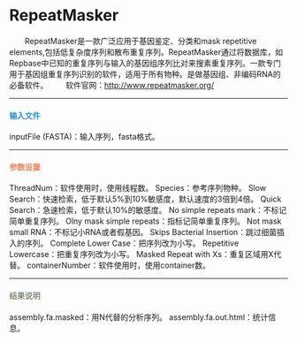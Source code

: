 # RepeatMasker
　　RepeatMasker是一款广泛应用于基因鉴定、分类和mask repetitive elements,包括低复杂度序列和散布重复序列。RepeatMasker通过将数据库，如Repbase中已知的重复序列与输入的基因组序列比对来搜素重复序列。一款专门用于基因组重复序列识别的软件，适用于所有物种。是做基因组、非编码RNA的必备软件。
　　软件官网：http://www.repeatmasker.org/

***
#### **<i class="fa fa-dot-circle-o" aria-hidden="true" style="color:#3090C7"></i><span style="color:#3090C7"> 输入文件**
inputFile (FASTA)：输入序列，fasta格式。

***
#### **<i class="fa fa-cog" aria-hidden="true" style="color:#F88158"></i> <span style="color:#F88158">参数设置**
ThreadNum：软件使用时，使用线程数。
Species：参考序列物种。
Slow Search：快速检索，低于默认5%到10%敏感度，默认速度的3倍到4倍。
Quick Search：急速检索，低于默认10%的敏感度。
No simple repeats mark：不标记简单重复序列。
Olny mask simple repeats：指标记简单重复序列。
Not mask small RNA：不标记小RNA或者假基因。
Skips Bacterial Insertion：跳过细菌插入的序列。
Complete Lower Case：把序列改为小写。
Repetitive Lowercase：把重复序列改为小写。
Masked Repeat with Xs：重复区域用X代替。
containerNumber：软件使用时，使用container数。

***
#### **<i class="fa fa-file-text" aria-hidden="true" style="color:#848b79"></i><span style="color:#848b79"> 结果说明**
assembly.fa.masked：用N代替的分析序列。
assembly.fa.out.html：统计信息。
<div style="text-align:center"><img data-src="1.png" width="500px" ></img></div>
